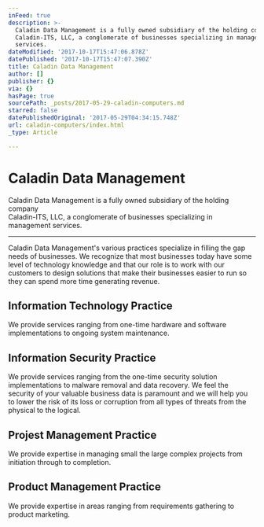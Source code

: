 ```yaml
---
inFeed: true
description: >-
  Caladin Data Management is a fully owned subsidiary of the holding company
  Caladin-ITS, LLC, a conglomerate of businesses specializing in management
  services.
dateModified: '2017-10-17T15:47:06.878Z'
datePublished: '2017-10-17T15:47:07.390Z'
title: Caladin Data Management
author: []
publisher: {}
via: {}
hasPage: true
sourcePath: _posts/2017-05-29-caladin-computers.md
starred: false
datePublishedOriginal: '2017-05-29T04:34:15.748Z'
url: caladin-computers/index.html
_type: Article

---
```

# Caladin Data Management

Caladin Data Management is a fully owned subsidiary of the holding company   
Caladin-ITS, LLC, a conglomerate of businesses specializing in management services.

---

Caladin Data Management's various practices specialize in filling the gap needs of businesses. We recognize that most businesses today have some level of technology knowledge and that our role is to work with our customers to design solutions that make their businesses easier to run so they can spend more time generating revenue.

## **Information Technology Practice**

We provide services ranging from one-time hardware and software implementations to ongoing system maintenance.

## **Information Security Practice**

We provide services ranging from the one-time security solution implementations to malware removal and data recovery. We feel the security of your valuable business data is paramount and we will help you to lower the risk of its loss or corruption from all types of threats from the physical to the logical.

## **Projest Management Practice**

We provide expertise in managing small the large complex projects from initiation through to completion.

## **Product Management Practice**

We provide expertise in areas ranging from requirements gathering to product marketing.